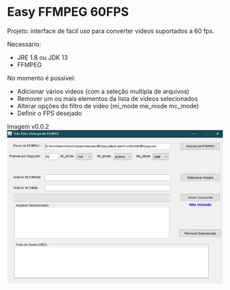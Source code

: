 # Easy FFMPEG 60FPS

Projeto: interface de facil uso para converter videos suportados a 60 fps.

Necessário:
- JRE 1.8 ou JDK 13
- FFMPEG

No momento é possivel:
- Adicionar vários videos (com a seleção multipla de arquivos)
- Remover um ou mais elementos da lista de videos selecionados
- Alterar opções do filtro de video (mi_mode me_mode mc_mode)
- Definir o FPS desejado

Imagem v0.0.2
![screenshot](https://github.com/Neerosh/EasyFFMPEG/blob/main/Untitled.png)

